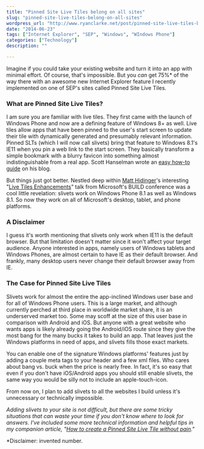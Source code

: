 ```yaml
---
title: "Pinned Site Live Tiles belong on all sites"
slug: "pinned-site-live-tiles-belong-on-all-sites"
wordpress_url: "http://www.ryanclarke.net/post/pinned-site-live-tiles-belong-on-all-sites/"
date: "2014-06-23"
tags: ["Internet Explorer", "SEP", "Windows", "WIndows Phone"]
categories: ["Technology"]
description: ""

---
```


Imagine if you could take your existing website and turn it into an app with minimal effort. Of course, that's impossible. But you *can* get 75%\* of the way there with an awesome new Internet Explorer feature I recently implemented on one of SEP's sites called Pinned Site Live Tiles.

### What are Pinned Site Live Tiles?

I am sure you are familiar with live tiles. They first came with the launch of Windows Phone and now are a defining feature of Windows 8+ as well. Live tiles allow apps that have been pinned to the user's start screen to update their tile with dynamically generated and presumably relevant information. Pinned SLTs (which I will now call slivets) bring that feature to Windows 8.1's IE11 when you pin a web link to the start screen. They basically transform a simple bookmark with a blurry favicon into something almost indistinguishable from a real app. Scott Hanselman wrote an [easy how-to guide](http://www.hanselman.com/blog/MakeAWindows81PinnedLiveTileForYOURWebsiteInMinutes.aspx "Make a Windows 8.1 Pinned Live Tile for YOUR website in minutes") on his blog.

But things just got better. Nestled deep within [Matt Hidinger](https://twitter.com/matthidinger "Twitter @MattHidinger")'s interesting "[Live Tiles Enhancements](http://channel9.msdn.com/Events/Build/2014/2-523 "MSDN Channel9")" talk from Microsoft's BUILD conference was a cool little revelation: slivets work on Windows Phone 8.1 as well as Windows 8.1. So now they work on all of Microsoft's desktop, tablet, and phone platforms.

### A Disclaimer

I guess it's worth mentioning that slivets only work when IE11 is the default browser. But that limitation doesn't matter since it won't affect your target audience. Anyone interested in apps, namely users of Windows tablets and Windows Phones, are almost certain to have IE as their default browser. And frankly, many desktop users never change their default browser away from IE.

### The Case for Pinned Site Live Tiles

Slivets work for almost the entire the app-inclined Windows user base and for all of Windows Phone users. This is a large market, and although currently perched at third place in worldwide market share, it is an underserved market too. Some may scoff at the size of this user base in comparison with Android and iOS. But anyone with a great website who wants apps is likely already going the Android/iOS route since they give the most bang for the many bucks it takes to build an app. That leaves just the Windows platforms in need of apps, and slivets fills those exact markets.

You can enable one of the signature Windows platforms' features just by adding a couple meta tags to your header and a few xml files. Who cares about bang vs. buck when the price is nearly free. In fact, it's so easy that even if you don't have iOS/Android apps you should still enable slivets, the same way you would be silly not to include an apple-touch-icon.

From now on, I plan to add slivets to all the websites I build unless it's unnecessary or technically impossible.

*Adding slivets to your site is not difficult, but there are some tricky situations that can waste your time if you don't know where to look for answers. I've included some more technical information and helpful tips in my companion article, "[How to create a Pinned Site Live Tile without pain](http://www.ryanclarke.net/post/creating-a-pinned-site-live-tile-easily-and-without-pain/ "How to create a Pinned Site Live Tile without pain")."*

\*Disclaimer: invented number.

